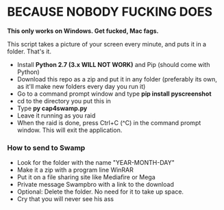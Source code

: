 # BECAUSE NOBODY FUCKING DOES

**This only works on Windows. Get fucked, Mac fags.**

This script takes a picture of your screen every minute, and puts it in a folder. That's it.

* Install **Python 2.7 (3.x WILL NOT WORK)** and Pip (should come with Python)
* Download this repo as a zip and put it in any folder (preferably its own, as it'll make new folders every day you run it)
* Go to a command prompt window and type **pip install pyscreenshot**
* cd to the directory you put this in
* Type **py cap4swamp.py**
* Leave it running as you raid
* When the raid is done, press Ctrl+C (^C) in the command prompt window. This will exit the application.

### How to send to Swamp

* Look for the folder with the name "YEAR-MONTH-DAY"
* Make it a zip with a program line WinRAR
* Put it on a file sharing site like Mediafire or Mega
* Private message Swampbro with a link to the download
* Optional: Delete the folder. No need for it to take up space.
* Cry that you will never see his ass
